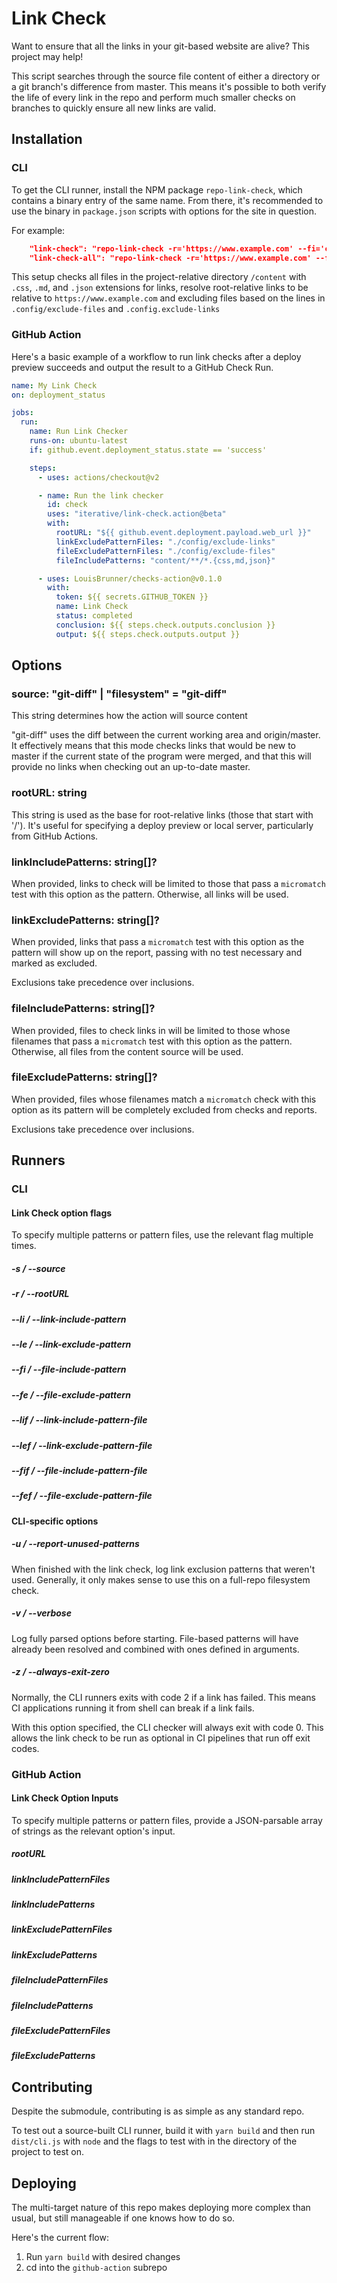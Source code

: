 # Link Check

Want to ensure that all the links in your git-based website are alive? This
project may help!

This script searches through the source file content of either a directory or a
git branch's difference from master. This means it's possible to both verify the
life of every link in the repo and perform much smaller checks on branches to
quickly ensure all new links are valid.

## Installation

### CLI

To get the CLI runner, install the NPM package `repo-link-check`, which contains
a binary entry of the same name. From there, it's recommended to use the binary
in `package.json` scripts with options for the site in question.

For example:

```json
    "link-check": "repo-link-check -r='https://www.example.com' --fi='content/**/*.{css,md,json}' --fef='./config/exclude-files' --lef='./config/exclude-links' -z",
    "link-check-all": "repo-link-check -r='https://www.example.com' --fi='{.github,content,src}/**/*.{css,js,jsx,md,tsx,ts,json}' --fef='./config/exclude-files' --lef='./config/exclude-links' -z -s=filesystem -u"
```

This setup checks all files in the project-relative directory `/content` with `.css`, `.md`, and `.json` extensions for links, resolve root-relative links to be relative to `https://www.example.com` and excluding files based on the lines in `.config/exclude-files` and `.config.exclude-links`

### GitHub Action

Here's a basic example of a workflow to run link checks after a deploy preview succeeds and output the result to a GitHub Check Run.

```yaml
name: My Link Check
on: deployment_status

jobs:
  run:
    name: Run Link Checker
    runs-on: ubuntu-latest
    if: github.event.deployment_status.state == 'success'

    steps:
      - uses: actions/checkout@v2

      - name: Run the link checker
        id: check
        uses: "iterative/link-check.action@beta"
        with:
          rootURL: "${{ github.event.deployment.payload.web_url }}"
          linkExcludePatternFiles: "./config/exclude-links"
          fileExcludePatternFiles: "./config/exclude-files"
          fileIncludePatterns: "content/**/*.{css,md,json}"

      - uses: LouisBrunner/checks-action@v0.1.0
        with:
          token: ${{ secrets.GITHUB_TOKEN }}
          name: Link Check
          status: completed
          conclusion: ${{ steps.check.outputs.conclusion }}
          output: ${{ steps.check.outputs.output }}
```

## Options

### source: "git-diff" | "filesystem" = "git-diff"

This string determines how the action will source content

"git-diff" uses the diff between the current working area and origin/master. It
effectively means that this mode checks links that would be new to master if the
current state of the program were merged, and that this will provide no links
when checking out an up-to-date master.

### rootURL: string

This string is used as the base for root-relative links (those that start with
'/'). It's useful for specifying a deploy preview or local server, particularly
from GitHub Actions.

### linkIncludePatterns: string[]?

When provided, links to check will be limited to those that pass a `micromatch`
test with this option as the pattern. Otherwise, all links will be used.

### linkExcludePatterns: string[]?

When provided, links that pass a `micromatch` test with this option as the
pattern will show up on the report, passing with no test necessary and marked as
excluded.

Exclusions take precedence over inclusions.

### fileIncludePatterns: string[]?

When provided, files to check links in will be limited to those whose filenames
that pass a `micromatch` test with this option as the pattern. Otherwise, all
files from the content source will be used.

### fileExcludePatterns: string[]?

When provided, files whose filenames match a `micromatch` check with this option
as its pattern will be completely excluded from checks and reports.

Exclusions take precedence over inclusions.

## Runners

### CLI

#### Link Check option flags

To specify multiple patterns or pattern files, use the relevant flag multiple times.

##### -s / --source

##### -r / --rootURL

##### --li / --link-include-pattern

##### --le / --link-exclude-pattern

##### --fi / --file-include-pattern

##### --fe / --file-exclude-pattern

##### --lif / --link-include-pattern-file

##### --lef / --link-exclude-pattern-file

##### --fif / --file-include-pattern-file

##### --fef / --file-exclude-pattern-file

#### CLI-specific options

##### -u / --report-unused-patterns

When finished with the link check, log link exclusion patterns that weren't used.
Generally, it only makes sense to use this on a full-repo filesystem check.

##### -v / --verbose

Log fully parsed options before starting. File-based patterns will have already
been resolved and combined with ones defined in arguments.

##### -z / --always-exit-zero

Normally, the CLI runners exits with code 2 if a link has failed. This means CI
applications running it from shell can break if a link fails.

With this option specified, the CLI checker will always exit with code 0. This
allows the link check to be run as optional in CI pipelines that run off exit
codes.

### GitHub Action

#### Link Check Option Inputs

To specify multiple patterns or pattern files, provide a JSON-parsable array of
strings as the relevant option's input.

##### rootURL

##### linkIncludePatternFiles

##### linkIncludePatterns

##### linkExcludePatternFiles

##### linkExcludePatterns

##### fileIncludePatternFiles

##### fileIncludePatterns

##### fileExcludePatternFiles

##### fileExcludePatterns

## Contributing

Despite the submodule, contributing is as simple as any standard repo.

To test out a source-built CLI runner, build it with `yarn build` and then run
`dist/cli.js` with `node` and the flags to test with in the directory of the
project to test on.

## Deploying

The multi-target nature of this repo makes deploying more complex than usual,
but still manageable if one knows how to do so.

Here's the current flow:

1. Run `yarn build` with desired changes
2. cd into the `github-action` subrepo
